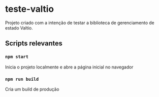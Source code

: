 # teste-valtio

Projeto criado com a intenção de testar a biblioteca de gerenciamento de estado Valtio.

## Scripts relevantes

### `npm start`
Inicia o projeto localmente e abre a página inicial no navegador

### `npm run build`
Cria um build de produção

